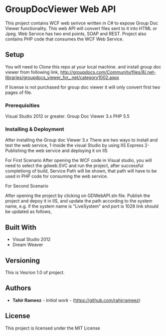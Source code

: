
# GroupDocViewer Web API

This project contains WCF web serivce written in C# to expose Group Doc Viewer functionality. This web API will convert files sent to it into HTML or Jpeg. Web Service has two end points, SOAP and REST. Project also contains PHP code that consumes the WCF Web Service.

## Setup

You will need to Clone this repo at your local machine. and install group doc viewer from following link, 
http://groupdocs.com/Community/files/8/.net-libraries/groupdocs_viewer_for_.net/category1002.aspx

If license is not purchased for group doc viewer it will only convert first two pages of file.

### Prerequisities

Visual Studio 2012 or greater.
Group Doc Viewer 3.x
PHP 5.5


### Installing & Deployment

After installing the Group doc Viewer 3.x 
There are two ways to install and test the web service,
1-Inside the visual Studio by using IIS Express
2-Publishing the web service and deploying it on IIS

For First Scenario 
After opening the WCF code in Visual studio, you will need to select the gdweb.SVC and run the project, after successful completiong of build, Service Path will be shown, that path will have to be used in PHP code for consuming the web service.
 
 <script type='text/javascript'> $.ui.groupdocsViewer.prototype.applicationPath = 'http://localhost:10686/GDWeb.svc';</script>

For Second Scenario

After opening the project by clicking on GDWebAPI.sln file. Publish the project and depoy it in IIS, and update the path according to the system name, e.g. if the system name is "LiveSystem" and port is 1028 link should be updated as follows,

 <script type='text/javascript'> $.ui.groupdocsViewer.prototype.applicationPath = 'http://LiveSystem:1028/GDWeb.svc';</script>


## Built With

* Visual Studio 2012
* Dream Weaver



## Versioning

This is Vesrion 1.0 of project.

## Authors

* **Tahir Rameez** - *Initial work* - (https://github.com/rahirrameez)



## License

This project is licensed under the MIT License 



